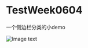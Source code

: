 # TestWeek0604
一个侧边栏分类的小demo

![Image text](https://github.com/zhang721688/TestWeek0604/blob/master/img/t6w4-0328.gif)
